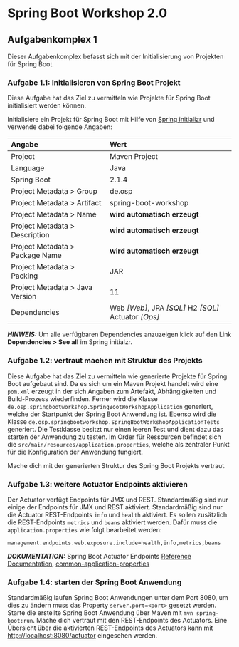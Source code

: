 # Spring Boot Workshop 2.0

## Aufgabenkomplex 1

Dieser Aufgabenkomplex befasst sich mit der Initialisierung von Projekten für Spring Boot.

### Aufgabe 1.1: Initialisieren von Spring Boot Projekt

Diese Aufgabe hat das Ziel zu vermitteln wie Projekte für Spring Boot initialisiert werden können.

Initialisiere ein Projekt für Spring Boot mit Hilfe von [Spring initializr](https://start.spring.io/) und verwende dabei folgende Angaben:

| Angabe                          | Wert                                                         |
|:--------------------------------|:-------------------------------------------------------------|
| Project                         | Maven Project                                                |
| Language                        | Java                                                         |
| Spring Boot                     | 2.1.4                                                        |
| Project Metadata > Group        | de.osp                                                       |
| Project Metadata > Artifact     | spring-boot-workshop                                         |
| Project Metadata > Name         | **wird automatisch erzeugt**                                 |
| Project Metadata > Description  | **wird automatisch erzeugt**                                 |
| Project Metadata > Package Name | **wird automatisch erzeugt**                                 |
| Project Metadata > Packing      | JAR                                                          |
| Project Metadata > Java Version | 11                                                           |
| Dependencies                    | Web *\[Web\]*, JPA *\[SQL\]* H2 *\[SQL\]* Actuator *\[Ops\]* |

**_HINWEIS:_** Um alle verfügbaren Dependencies anzuzeigen klick auf den Link **Dependencies > See all** im Spring initialzr.


### Aufgabe 1.2: vertraut machen mit Struktur des Projekts

Diese Aufgabe hat das Ziel zu vermitteln wie generierte Projekte für Spring Boot aufgebaut sind. Da es sich um ein Maven Projekt handelt wird eine `pom.xml` erzeugt in der sich
Angaben zum Artefakt, Abhängigkeiten und Build-Prozess wiederfinden. Ferner wird die Klasse `de.osp.springbootworkshop.SpringBootWorkshopApplication` generiert, welche der
Startpunkt der Spring Boot Anwendung ist. Ebenso wird die Klasse `de.osp.springbootworkshop.SpringBootWorkshopApplicationTests` generiert. Die Testklasse besitzt nur einen leeren
Test und dient dazu das starten der Anwendung zu testen. Im Order für Ressourcen befindet sich die `src/main/resources/application.properties`, welche als zentraler Punkt für die
Konfiguration der Anwendung fungiert.

Mache dich mit der generierten Struktur des Spring Boot Projekts vertraut.


### Aufgabe 1.3: weitere Actuator Endpoints aktivieren

Der Actuator verfügt Endpoints für JMX und REST. Standardmäßig sind nur einige der Endpoints für JMX und REST aktiviert. Standardmäßig sind nur die Actuator REST-Endpoints `info`
und `health` aktiviert. Es sollen zusätzlich die REST-Endpoints `metrics` und `beans` aktiviert werden. Dafür muss die `application.properties` wie folgt bearbeitet werden:

```properties
management.endpoints.web.exposure.include=health,info,metrics,beans
```

**_DOKUMENTATION:_** Spring Boot Actuator Endpoints [Reference Documentation](https://docs.spring.io/spring-boot/docs/current/reference/html/production-ready-endpoints.html),
[common-application-properties](https://docs.spring.io/spring-boot/docs/current/reference/html/common-application-properties.html)


### Aufgabe 1.4: starten der Spring Boot Anwendung

Standardmäßig laufen Spring Boot Anwendungen unter dem Port 8080, um dies zu ändern muss das Property `server.port=<port>` gesetzt werden. Starte die erstellte Spring Boot
Anwendung über Maven mit `mvn spring-boot:run`. Mache dich vertraut mit den REST-Endpoints des Actuators. Eine Übersicht über die aktivierten REST-Endpoints des Actuators kann mit
[http://localhost:8080/actuator](http://localhost:8080/actuator) eingesehen werden.
